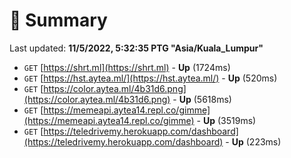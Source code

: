 # 📖 Summary
Last updated: **11/5/2022, 5:32:35 PTG "Asia/Kuala_Lumpur"**

- `GET` [https://shrt.ml](https://shrt.ml) - **Up** (1724ms)
- `GET` [https://hst.aytea.ml/](https://hst.aytea.ml/) - **Up** (520ms)
- `GET` [https://color.aytea.ml/4b31d6.png](https://color.aytea.ml/4b31d6.png) - **Up** (5618ms)
- `GET` [https://memeapi.aytea14.repl.co/gimme](https://memeapi.aytea14.repl.co/gimme) - **Up** (3519ms)
- `GET` [https://teledrivemy.herokuapp.com/dashboard](https://teledrivemy.herokuapp.com/dashboard) - **Up** (223ms)
